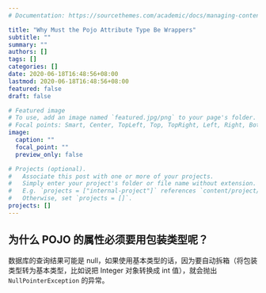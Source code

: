 ```yaml
---
# Documentation: https://sourcethemes.com/academic/docs/managing-content/

title: "Why Must the Pojo Attribute Type Be Wrappers"
subtitle: ""
summary: ""
authors: []
tags: []
categories: []
date: 2020-06-18T16:48:56+08:00
lastmod: 2020-06-18T16:48:56+08:00
featured: false
draft: false

# Featured image
# To use, add an image named `featured.jpg/png` to your page's folder.
# Focal points: Smart, Center, TopLeft, Top, TopRight, Left, Right, BottomLeft, Bottom, BottomRight.
image:
  caption: ""
  focal_point: ""
  preview_only: false

# Projects (optional).
#   Associate this post with one or more of your projects.
#   Simply enter your project's folder or file name without extension.
#   E.g. `projects = ["internal-project"]` references `content/project/deep-learning/index.md`.
#   Otherwise, set `projects = []`.
projects: []
---
```


## 为什么 POJO 的属性必须要用包装类型呢？

数据库的查询结果可能是 null，如果使用基本类型的话，因为要自动拆箱（将包装类型转为基本类型，比如说把 Integer 对象转换成 int 值），就会抛出 `NullPointerException` 的异常。

